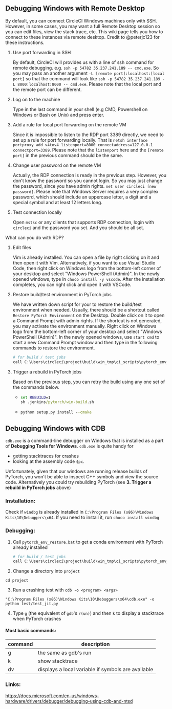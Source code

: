 ## Debugging Windows with Remote Desktop

By default, you can connect CircleCI Windows machines only with SSH.  However, in some cases, you may want a full Remote Desktop session so you can edit files, view the stack trace, etc.  This wiki page tells you how to connect to these instances via remote desktop.  Credit to @peterjc123 for these instructions.

1. Use port forwarding in SSH

    By default, CircleCI will provides us with a line of ssh command for remote debugging. e.g. `ssh -p 54782 35.237.241.189 -- cmd.exe`. So you may pass an another argument `-L [remote port]:localhost:[local port]` so that the command will look like `ssh -p 54782 35.237.241.189 -L 8000:localhost:8000 -- cmd.exe`. Please note that the local port and the remote port can be different.

2. Log on to the machine

    Type in the last command in your shell (e.g CMD, Powershell on Windows or Bash on Unix) and press enter.

3. Add a rule for local port forwarding on the remote VM

    Since it is impossible to listen to the RDP port 3389 directly, we need to set up a rule for port forwarding locally. That is `netsh interface portproxy add v4tov4 listenport=8000 connectaddress=127.0.0.1 connectport=3389`. Please note that the `listenport` here and the `[remote port]` in the previous command should be the same.

4. Change user password on the remote VM

    Actually, the RDP connection is ready in the previous step. However, you don't know the password so you cannot login. So you may just change the password, since you have admin rights. 
`net user circleci [new password]`. Please note that Windows Server requires a very complex password, which should include an uppercase letter, a digit and a special symbol and at least 12 letters long.

5. Test connection locally

    Open `mstsc` or any clients that supports RDP connection, login with `circleci` and the password you set. And you should be all set.

What can you do with RDP?

1. Edit files

    Vim is already installed. You can open a file by right clicking on it and then open it with Vim. Alternatively, if you want to use Visual Studio Code, then right click on Windows logo from the bottom-left corner of your desktop and select "Windows PowerShell (Admin)". In the newly opened windows, type in `choco install -y vscode`. After the installation completes, you can right click and open it with VSCode.

2. Restore build/test environment in PyTorch jobs

    We have written down script for your to restore the build/test environment when needed. Usually, there should be a shortcut called `Restore PyTorch Environment` on the Desktop. Double click on it to open a Command Prompt with admin rights. If the shortcut is not generated, you may activate the environment manually. Right click on Windows logo from the bottom-left corner of your desktop and select "Windows PowerShell (Admin)". In the newly opened windows, use `start cmd` to start a new Command Prompt window and then type in the following commands to restore the environment.

    ```powershell
    # for build / test jobs
    call C:\Users\circleci\project\build\win_tmp\ci_scripts\pytorch_env_restore.bat
    ```

3. Trigger a rebuild in PyTorch jobs

    Based on the previous step, you can retry the build using any one set of the commands below.
    - ```cmd
      set REBUILD=1
      sh .jenkins/pytorch/win-build.sh
      ```
    - ```cmd
      python setup.py install --cmake
      ```

## Debugging Windows with CDB

`cdb.exe` is a command-line debugger on Windows that is installed as a part of **Debugging Tools for Windows**.
`cdb.exe` is quite handy for 
* getting stacktraces for crashes
* looking at the assembly code `$pc`. 

Unfortunately, given that our windows are running release builds of PyTorch, you won't be able to inspect C++ symbols and view the source code. Alternatively you could try rebuilding PyTorch (see **3. Trigger a rebuild in PyTorch jobs** above)

### Installation:

Check if `windbg` is already installed in `C:\Program Files (x86)\Windows Kits\10\Debuggers\x64`.
If you need to install it, run `choco install windbg`

### Debugging:

1. Call `pytorch_env_restore.bat` to get a conda environment with PyTorch already installed

    ```powershell
    # for build / test jobs
    call C:\Users\circleci\project\build\win_tmp\ci_scripts\pytorch_env_restore.bat
    ```

2. Change a directory into `project`

```
cd project
```

3. Run a crashing test with `cdb -o <program> <args>` 

`"C:\Program Files (x86)\Windows Kits\10\Debuggers\x64\cdb.exe" -o python test/test_jit.py`

4. Type `g` (the equivalent of `gdb`'s `r(un)`) and then `k` to display a stacktrace when PyTorch crashes

#### Most basic commands:

| command | description           |
| ------- | --------------------- |
| g       | the same as gdb's run |
| k       | show stacktrace       |
| dv      | displays a local variable if symbols are available |


### Links:

https://docs.microsoft.com/en-us/windows-hardware/drivers/debugger/debugging-using-cdb-and-ntsd
